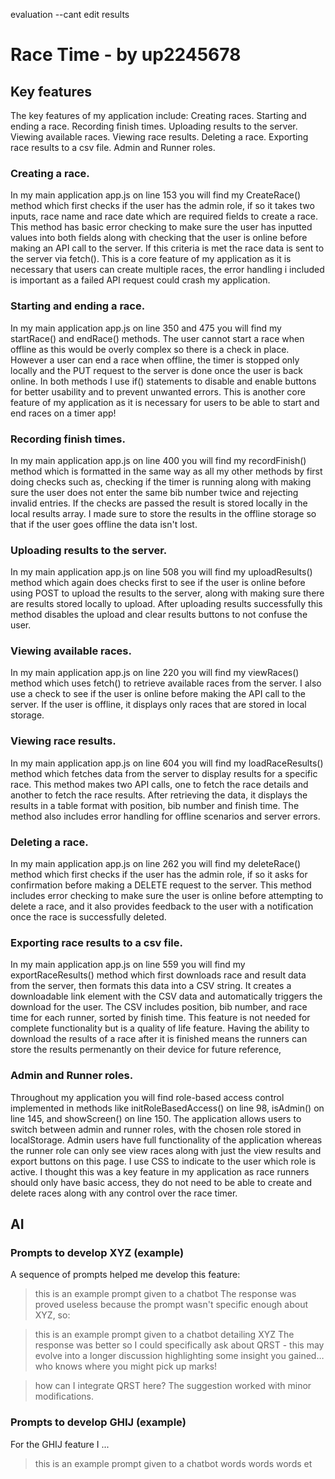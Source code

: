 evaluation
--cant edit results 

# Race Time - by up2245678
## Key features
The key features of my application include:
Creating races.
Starting and ending a race.
Recording finish times.
Uploading results to the server.
Viewing available races.
Viewing race results.
Deleting a race.
Exporting race results to a csv file.
Admin and Runner roles.


### Creating a race.
In my main application app.js on line 153 you will find my CreateRace() method which first checks if the user has the admin role, if so it takes two inputs, race name and race date
which are required fields to create a race. This method has basic error checking to make sure the user has inputted values into both fields along with checking that the user is online
before making an API call to the server. If this criteria is met the race data is sent to the server via fetch().
This is a core feature of my application as it is necessary that users can create multiple races, the error handling i included is important as a failed API request could crash my application. 


### Starting and ending a race.
In my main application app.js on line 350 and 475 you will find my startRace() and endRace() methods. The user cannot start a race when offline as this would be overly complex so there is a check in place. However a user can end a race when offline, the timer is stopped only locally and the PUT request to the server is done once the user is back online. In both methods I use if() statements to disable and enable buttons for better usability and to prevent unwanted errors.
This is another core feature of my application as it is necessary for users to be able to start and end races on a timer app!


### Recording finish times.
In my main application app.js on line 400 you will find my recordFinish() method which is formatted in the same way as all my other methods by first doing checks such as, checking if the timer is running along with making sure the user does not enter the same bib number twice and rejecting invalid entries. If the checks are passed the result is stored locally in the local results array. I made sure to store the results in the offline storage so that if the user goes offline the data isn't lost.


### Uploading results to the server.
In my main application app.js on line 508 you will find my uploadResults() method which again does checks first to see if the user is online before using POST to upload the results to the server, along with making sure there are results stored locally to upload. After uploading results successfully this method disables the upload and clear results buttons to not confuse the user.


### Viewing available races.
In my main application app.js on line 220 you will find my viewRaces() method which uses fetch() to retrieve available races from the server. I also use a check to see if the user is online before making the API call to the server. If the user is offline, it displays only races that are stored in local storage.


### Viewing race results.
In my main application app.js on line 604 you will find my loadRaceResults() method which fetches data from the server to display results for a specific race. This method makes two API calls, one to fetch the race details and another to fetch the race results. After retrieving the data, it displays the results in a table format with position, bib number and finish time. The method also includes error handling for offline scenarios and server errors.


### Deleting a race.
In my main application app.js on line 262 you will find my deleteRace() method which first checks if the user has the admin role, if so it asks for confirmation before making a DELETE request to the server. This method includes error checking to make sure the user is online before attempting to delete a race, and it also provides feedback to the user with a notification once the race is successfully deleted.


### Exporting race results to a csv file.
In my main application app.js on line 559 you will find my exportRaceResults() method which first downloads race and result data from the server, then formats this data into a CSV string. It creates a downloadable link element with the CSV data and automatically triggers the download for the user. The CSV includes position, bib number, and race time for each runner, sorted by finish time.
This feature is not needed for complete functionality but is a quality of life feature. Having the ability to download the results of a race after it is finished means the runners can store the results permenantly on their device for future reference,


### Admin and Runner roles.
Throughout my application you will find role-based access control implemented in methods like initRoleBasedAccess() on line 98, isAdmin() on line 145, and showScreen() on line 150. The application allows users to switch between admin and runner roles, with the chosen role stored in localStorage. Admin users have full functionality of the application whereas the runner role can only see view races along with just the view results and export buttons on this page. I use CSS to indicate to the user which role is active.
I thought this was a key feature in my application as race runners should only have basic access, they do not need to be able to create and delete races along with any control over the race timer.




## AI


### Prompts to develop XYZ (example)
A sequence of prompts helped me develop this feature:

>  this is an example prompt given to a chatbot
The response was proved useless because the prompt wasn't specific enough about XYZ, so:

>  this is an example prompt given to a chatbot detailing XYZ
The response was better so I could specifically ask about QRST - this may evolve into a longer discussion highlighting some insight you gained… who knows where you might pick up marks!

>  how can I integrate QRST here?
The suggestion worked with minor modifications.

### Prompts to develop GHIJ (example)
For the GHIJ feature I ...

>  this is an example prompt given to a chatbot
words words words et

